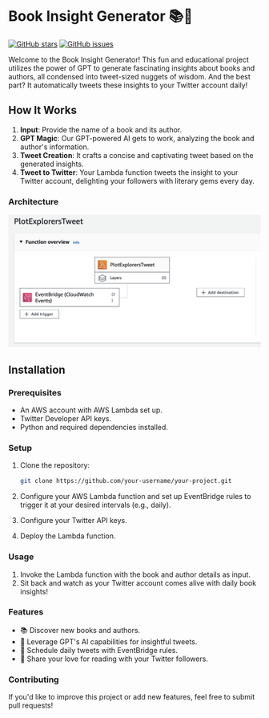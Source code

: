 

# Book Insight Generator 📚🚀

[![GitHub stars](https://img.shields.io/github/stars/Lutir/book-tweety)](https://github.com/Lutir/book-tweety/stargazers)
[![GitHub issues](https://img.shields.io/github/issues/Lutir/book-tweety)](https://github.com/Lutir/book-tweety/issues)

Welcome to the Book Insight Generator! This fun and educational project utilizes the power of GPT to generate fascinating insights about books and authors, all condensed into tweet-sized nuggets of wisdom. And the best part? It automatically tweets these insights to your Twitter account daily!

## How It Works

1. **Input**: Provide the name of a book and its author.
2. **GPT Magic**: Our GPT-powered AI gets to work, analyzing the book and author's information.
3. **Tweet Creation**: It crafts a concise and captivating tweet based on the generated insights.
4. **Tweet to Twitter**: Your Lambda function tweets the insight to your Twitter account, delighting your followers with literary gems every day.

### Architecture

<!-- Replace with your project's logo or banner -->
<p align="center">
  <img src="blob/Architecture.png" alt="AWS Architecture of how it works">
</p>

## Installation

### Prerequisites

- An AWS account with AWS Lambda set up.
- Twitter Developer API keys.
- Python and required dependencies installed.

### Setup

1. Clone the repository:

   ```bash
   git clone https://github.com/your-username/your-project.git
2. Configure your AWS Lambda function and set up EventBridge rules to trigger it at your desired intervals (e.g., daily).

3. Configure your Twitter API keys.
4. Deploy the Lambda function.

### Usage

1. Invoke the Lambda function with the book and author details as input.
2. Sit back and watch as your Twitter account comes alive with daily book insights!

### Features

- 📚 Discover new books and authors.
- 🤖 Leverage GPT's AI capabilities for insightful tweets.
- 📅 Schedule daily tweets with EventBridge rules.
- 🚀 Share your love for reading with your Twitter followers.
  
### Contributing

If you'd like to improve this project or add new features, feel free to submit pull requests!




